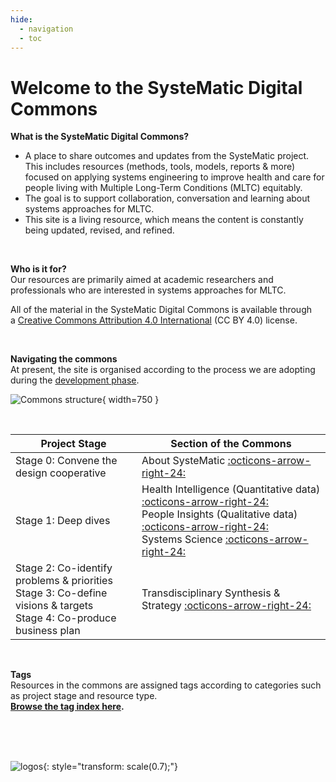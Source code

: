 ```yaml
---
hide:
  - navigation
  - toc
---
```


# Welcome to the SysteMatic Digital Commons


**What is the SysteMatic Digital Commons?**  

- A place to share outcomes and updates from the SysteMatic project. This includes resources (methods, tools, models, reports & more) focused on applying systems engineering to improve health and care for people living with Multiple Long-Term Conditions (MLTC) equitably. 
- The goal is to support collaboration, conversation and learning about systems approaches for MLTC.
- This site is a living resource, which means the content is constantly being updated, revised, and refined.

<br>

**Who is it for?**  
Our resources are primarily aimed at academic researchers and professionals who are interested in systems approaches for MLTC.  


All of the material in the SysteMatic Digital Commons is available through a [Creative Commons Attribution 4.0 International](https://creativecommons.org/licenses/by/4.0/) (CC BY 4.0) license. 

<br>

**Navigating the commons**  
At present, the site is organised according to the process we are adopting during the [development phase](../about-systematic/development-stage.md).  


![Commons structure](../assets/commons-structure-navigating.png){ width=750 }

<br>

| Project Stage                                                       | Section of the Commons                                                                                                       |
| ------------------------------------------------------------------- | ---------------------------------------------------------------------------------------------------------------------------- |
| Stage 0: Convene the design cooperative                             | About SysteMatic [:octicons-arrow-right-24:](about.md)                                              |
| Stage 1: Deep dives                                                 | Health Intelligence (Quantitative data) [:octicons-arrow-right-24:](health-intelligence/health-intelligence-overview.md)<br>People Insights (Qualitative data) [:octicons-arrow-right-24:](people-insight/people-insight-overview.md)<br>Systems Science [:octicons-arrow-right-24:](systems-science/systems-science-overview.md) |
| Stage 2: Co-identify problems & priorities <br> Stage 3: Co-define visions & targets <br> Stage 4: Co-produce business plan    | Transdisciplinary Synthesis & Strategy [:octicons-arrow-right-24:](collective-outcomes/collective-outcomes-overview.md)    |

<br>

**Tags**  
Resources in the commons are assigned tags according to categories such as project stage and resource type.  
**[Browse the tag index here](../tags.md).** 

<br>
<br>
<br>

![logos](../assets/homepage-logos.jpg){: style="transform: scale(0.7);"}
